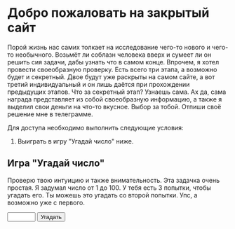 <html lang="ru">
<head>
    <meta charset="UTF-8">
    <meta name="viewport" content="width=device-width, initial-scale=1.0">
    <title>Закрытый сайт</title>
    <link rel="stylesheet" href="style.css">
</head>
<body>
    <div class="container">
        <h1>Добро пожаловать на закрытый сайт</h1>
        Порой жизнь нас самих толкает на исследование чего-то нового и чего-то необычного. Возьмёт ли соблазн человека вверх и сумеет ли он решить сия задачи, дабы узнать что в самом конце.
        Впрочем, я хотел провести своеобразную проверку. Есть всего три этапа, а возможно будет и секретный. Двое будут уже раскрыты на самом сайте, а вот третий индивидуальный и он лишь даётся при прохождении предыдущих этапов. Что за секретный этап? Узнаешь сама. Ах да, сама награда представляет из собой своеобразную информацию, а также я выделил свои деньги на что-то вкусное. Выбор за тобой. Отпиши своё решение мне в телеграмме.
        <p>Для доступа необходимо выполнить следующие условия:</p>
        <ol>
            <li>Выиграть в игру "Угадай число" ниже.</li>
        </ol>
        <div id="game">
            <h2>Игра "Угадай число"</h2>
            <p>Проверю твою интуицию и также внимательность. Эта задачка очень простая. Я задумал число от 1 до 100. У тебя есть 3 попытки, чтобы угадать его. Ты можешь это угадать со второй попытки. Упс, а возможно уже с первого.</p>
            <input type="number" id="guessInput" min="1" max="100">
            <button id="guessButton">Угадать</button>
            <p id="gameMessage"></p>
        </div>
        <div id="codeSection" style="display: none;">
            Сыграй со мной во все следующие карточные игры: "Дурак", "Старая дева", "Верь или не верь" и УНО. Задача уже довольно долговатая, но оно того стоит. Мне интересно всего лишь посмотреть на твои способности даже на примере карточных игр. А ведь в самой игре много интересных деталей. Поведение игрока, невербальные знаки, атака и защита, запоминание выбывших карт и прочие уловки. Карточные игры не только как азарт, но и как эксперимент. Правила игры будут обговорены перед самой игрой. После этого получишь код в виде записки от меня.
            <h2>Введите код доступа</h2>
            <input type="text" id="accessCode" placeholder="Введите код">
            <button id="accessButton">Отправить</button>
            <p id="accessMessage"></p>
        </div>
    </div>
    <script src="script.js"></script>
</body>
</html>
